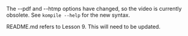 <!-- Copyright (c) 2016-2018 K Team. All Rights Reserved. -->

The --pdf and --htmp options have changed, so the video is currently
obsolete.  See `kompile --help` for the new syntax.

README.md refers to Lesson 9.  This will need to be updated.
